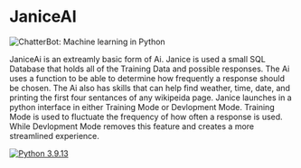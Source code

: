 # JaniceAI
![ChatterBot: Machine learning in Python](https://imgur.com/aB6yok2.png)

JaniceAi is an extreamly basic form of Ai. Janice is used a small SQL Database that holds all of the Training Data and possible responses. 
The Ai uses a function to be able to determine how frequently a response should be chosen. The Ai also has skills that can help find weather, time, date, and printing the
first four sentances of any wikipeida page. Janice launches in a python interface in either Training Mode or Devlopment Mode. Training Mode is used to fluctuate the
frequency of how often a response is used. While Devlopment Mode removes this feature and creates a more streamlined experience. 

[![Python 3.9.13](https://img.shields.io/badge/python-3.9.13-blue.svg)](https://www.python.org/downloads/release/python-360/)
